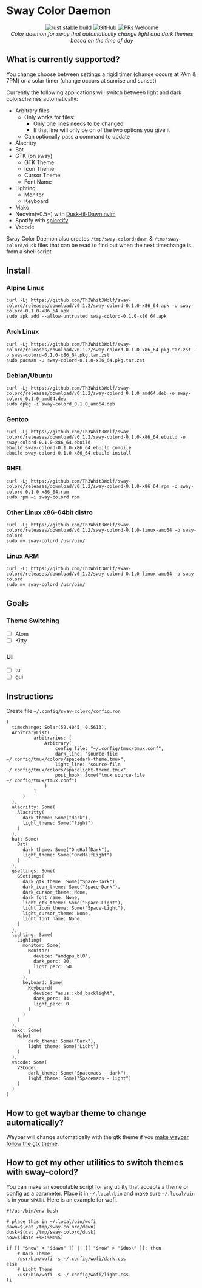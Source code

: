 # Sway Color Daemon

<p align="center">
  <a href="https://github.com/Th3Whit3Wolf/sway-colord/actions?query=workflow%3A%22Continuous+Integration%22">
    <img src="https://github.com/Th3Whit3Wolf/sway-colord/workflows/Continuous%20Integration/badge.svg?branch=main" alt="rust stable build">
  </a>
  <a href="https://github.com/Th3Whit3Wolf/sway-colord/blob/master/LICENSE">
    <img alt="GitHub" src="https://img.shields.io/github/license/Th3Whit3Wolf/sway-colord">
  </a>
  <a href="http://makeapullrequest.com">
    <img alt="PRs Welcome" src="https://img.shields.io/badge/PRs-welcome-brightgreen.svg">
  </a>
  <br>
  <i>Color daemon for sway that automatically change light and dark themes based on the time of day</i>
</p>

## What is currently supported?

You change choose between settings a rigid timer (change occurs at 7Am & 7PM) or a solar timer (change occurs at sunrise and sunset)

Currently the following applications will switch between light and dark colorschemes automatically:

* Arbitrary files
  - Only works for files: 
    - Only one lines needs to be changed
    - If that line will only be on of the two options you give it
  - Can optionally pass a command to update
* Alacritty
* Bat
* GTK (on sway)
  * GTK Theme
  * Icon Theme
  * Cursor Theme
  * Font Name
* Lighting
  * Monitor
  * Keyboard
* Mako
* Neovim(v0.5+) with [Dusk-til-Dawn.nvim](https://github.com/Th3Whit3Wolf/Dusk-til-Dawn.nvim)
* Spotify with [spicetify](https://github.com/khanhas/spicetify-cli)
* Vscode

Sway Color Daemon also creates `/tmp/sway-colord/dawn` & `/tmp/sway-colord/dusk` files
that can be read to find out when the next timechange is from a shell script

## Install

### Alpine Linux

```shell
curl -Lj https://github.com/Th3Whit3Wolf/sway-colord/releases/download/v0.1.2/sway-colord-0.1.0-x86_64.apk -o sway-colord-0.1.0-x86_64.apk
sudo apk add --allow-untrusted sway-colord-0.1.0-x86_64.apk
```

### Arch Linux

```shell
curl -Lj https://github.com/Th3Whit3Wolf/sway-colord/releases/download/v0.1.2/sway-colord-0.1.0-x86_64.pkg.tar.zst -o sway-colord-0.1.0-x86_64.pkg.tar.zst
sudo pacman -U sway-colord-0.1.0-x86_64.pkg.tar.zst
```

### Debian/Ubuntu

```shell
curl -Lj https://github.com/Th3Whit3Wolf/sway-colord/releases/download/v0.1.2/sway-colord_0.1.0_amd64.deb -o sway-colord_0.1.0_amd64.deb
sudo dpkg -i sway-colord_0.1.0_amd64.deb
```

### Gentoo

```shell
curl -Lj https://github.com/Th3Whit3Wolf/sway-colord/releases/download/v0.1.2/sway-colord-0.1.0-x86_64.ebuild -o sway-colord-0.1.0-x86_64.ebuild 
ebuild sway-colord-0.1.0-x86_64.ebuild compile
ebuild sway-colord-0.1.0-x86_64.ebuild install
```

### RHEL

```shell
curl -Lj https://github.com/Th3Whit3Wolf/sway-colord/releases/download/v0.1.2/sway-colord-0.1.0-x86_64.rpm -o sway-colord-0.1.0-x86_64.rpm
sudo rpm –i sway-colord.rpm
```

### Other Linux x86-64bit distro

```shell
curl -Lj https://github.com/Th3Whit3Wolf/sway-colord/releases/download/v0.1.2/sway-colord-0.1.0-linux-amd64 -o sway-colord
sudo mv sway-colord /usr/bin/
```

### Linux ARM

```shell
curl -Lj https://github.com/Th3Whit3Wolf/sway-colord/releases/download/v0.1.2/sway-colord-0.1.0-linux-amd64 -o sway-colord
sudo mv sway-colord /usr/bin/
```

## Goals

### Theme Switching

- [ ] Atom
- [ ] Kitty

### UI

- [ ] tui
- [ ] gui

## Instructions

Create file `~/.config/sway-colord/config.ron`

```ron
(
  timechange: Solar(52.4045, 0.5613),
  ArbitraryList(
          arbitraries: [
              Arbitrary(
                  config_file: "~/.config/tmux/tmux.conf",
                  dark_line: "source-file ~/.config/tmux/colors/spacedark-theme.tmux",
                  light_line: "source-file                    ~/.config/tmux/colors/spacelight-theme.tmux",
                  post_hook: Some("tmux source-file ~/.config/tmux/tmux.conf")
              )
          ]
      )
  ),
  alacritty: Some(
    Alacritty(
      dark_theme: Some("dark"),
      light_theme: Some("light")
    )
  ),
  bat: Some(
    Bat(
      dark_theme: Some("OneHalfDark"),
      light_theme: Some("OneHalfLight")
    )
  ),
  gsettings: Some(
    GSettings(
      dark_gtk_theme: Some("Space-Dark"),
      dark_icon_theme: Some("Space-Dark"),
      dark_cursor_theme: None,
      dark_font_name: None,
      light_gtk_theme: Some("Space-Light"),
      light_icon_theme: Some("Space-Light"),
      light_cursor_theme: None,
      light_font_name: None,
    )
  ),
  lighting: Some(
    Lighting(
      monitor: Some(
        Monitor(
          device: "amdgpu_bl0",
          dark_perc: 20,
          light_perc: 50
        )
      ),
      keyboard: Some(
        Keyboard(
          device: "asus::kbd_backlight",
          dark_perc: 34,
          light_perc: 0
        )
      )
    )
  ),
  mako: Some(
    Mako(
        dark_theme: Some("Dark"),
        light_theme: Some("Light")
    )
  ),
  vscode: Some(
    VSCode(
        dark_theme: Some("Spacemacs - dark"),
        light_theme: Some("Spacemacs - light")
    )
  )
)
```

## How to get waybar theme to change automatically?

Waybar will change automatically with the gtk theme if you [make waybar follow the gtk theme](https://github.com/Alexays/Waybar/wiki/Styling#making-waybar-follow-the-gtk-theme).

## How to get my other utilities to switch themes with sway-colord?

You can make an executable script for any utility that accepts a theme or config as a parameter. Place it in `~/.local/bin` and make sure `~/.local/bin` is in your `$PATH`. Here is an example for wofi.

```shell
#!/usr/bin/env bash

# place this in ~/.local/bin/wofi
dawn=$(cat /tmp/sway-colord/dawn)
dusk=$(cat /tmp/sway-colord/dusk)
now=$(date +%H:%M:%S)

if [[ "$now" < "$dawn" ]] || [[ "$now" > "$dusk" ]]; then
    # Dark Theme
    /usr/bin/wofi -s ~/.config/wofi/dark.css
else
    # Light Theme
    /usr/bin/wofi -s ~/.config/wofi/light.css
fi
```

